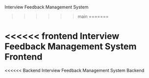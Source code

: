 
Interview Feedback Management System
>>>>>> main
=======

<<<<<< frontend
Interview Feedback Management System Frontend
=======

<<<<<< Backend
Interview Feedback Management System Backend

